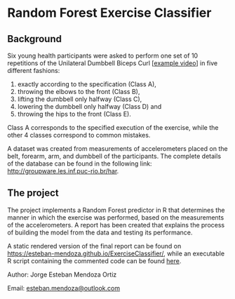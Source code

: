 # Random Forest Exercise Classifier

## Background

Six young health participants were asked to perform one set of 10 repetitions of the Unilateral Dumbbell Biceps Curl [[example video](https://youtu.be/YxtwA7XRK_g)] in five different fashions: 

1. exactly according to the specification (Class A), 
2. throwing the elbows to the front (Class B), 
3. lifting the dumbbell only halfway (Class C), 
4. lowering the dumbbell only halfway (Class D) and 
5. throwing the hips to the front (Class E). 

Class A corresponds to the specified execution of the exercise, while the other 4 classes correspond to common mistakes. 

A dataset was created from measurements of accelerometers placed on the belt, forearm, arm, and dumbbell of the participants. The complete details of the database can be found in the following link: http://groupware.les.inf.puc-rio.br/har.

## The project

The project implements a Random Forest predictor in R that determines the manner in which the exercise was performed, based on the measurements of the accelerometers. A report has been created that explains the process of building the model from the data and testing its performance.

A static rendered version of the final report can be found on https://esteban-mendoza.github.io/ExerciseClassifier/, while an executable R script containing the commented code can be found [here](https://github.com/esteban-mendoza/ExerciseClassifier/blob/master/report.r).

Author: Jorge Esteban Mendoza Ortiz

Email: esteban.mendoza@outlook.com
